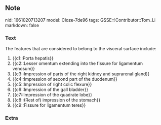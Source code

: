 ## Note
nid: 1661020713207
model: Cloze-7de96
tags: GSSE::!Contributor::Tom_Li
markdown: false

### Text
The features that are considered to belong to the visceral surface include:

1) {{c1::Porta hepatis}}
2) {{c2::Lesser omentum extending into the fissure for ligamentum venosum}}
3) {{c3::Impression of parts of the right kidney and suprarenal gland}}
4) {{c4::Impression of second part of the duodenum}}
5) {{c5::Impression of right colic flexure}}
6) {{c6::Impression of the gall bladder}}
7) {{c7::Impression of the quadrate lobe}}
8) {{c8::(Rest of) impression of the stomach}}
9) {{c9::Fissure for ligamentum teres}}

### Extra

